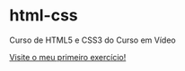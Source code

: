# html-css
 Curso de HTML5 e CSS3 do Curso em Vídeo

<a href="https://guilhermeazevedops.github.io/HTML5-CSS3/Aulas/ex001/index.html"> Visite o meu primeiro exercício!</a>